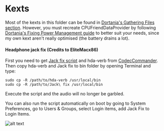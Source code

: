# Kexts
Most of the kexts in this folder can be found in [Dortania's Gathering Files section](https://dortania.github.io/OpenCore-Install-Guide/ktext.html). However, you must recreate CPUFriendDataProvider by following [Dortania's Fixing Power Management guide](https://dortania.github.io/OpenCore-Post-Install/universal/pm.html#using-cpu-friend) to better suit your needs, since my own kext aren't really optimised (the battery drains a lot).

#### Headphone jack fix (Credits to EliteMacx86)
First you need to get [Jack fix script](https://elitemacx86.com/attachments/jack-fix-zip.698/) and hda-verb from [CodecCommander](https://bitbucket.org/RehabMan/os-x-eapd-codec-commander/downloads/).
Then copy hda-verb and Jack fix to bin folder by opening Terminal and type:
```
sudo cp -R /path/to/hda-verb /usr/local/bin
sudo cp -R /path/to/Jack\ fix /usr/local/bin
```
Execute the script and the audio will no longer be garbled.

You can also run the script automatically on boot by going to System Preferences, go to Users & Groups, select Login items, add Jack Fix to Login Items.

![alt text](https://elitemacx86.com/attachments/screen-shot-2019-03-29-at-6-55-51-am-png.1652/ "Adding jack fix to login items")

